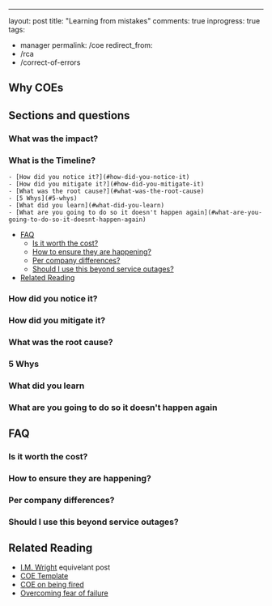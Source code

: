 ---
layout: post
title: "Learning from mistakes"
comments: true
inprogress: true
tags:
  - manager
permalink: /coe
redirect_from:
  - /rca
  - /correct-of-errors
## Why COEs

## Sections and questions

### What was the impact?
### What is the Timeline?
<!-- vim-markdown-toc GFM -->


    - [How did you notice it?](#how-did-you-notice-it)
    - [How did you mitigate it?](#how-did-you-mitigate-it)
    - [What was the root cause?](#what-was-the-root-cause)
    - [5 Whys](#5-whys)
    - [What did you learn](#what-did-you-learn)
    - [What are you going to do so it doesn't happen again](#what-are-you-going-to-do-so-it-doesnt-happen-again)
- [FAQ](#faq)
    - [Is it worth the cost?](#is-it-worth-the-cost)
    - [How to ensure they are happening?](#how-to-ensure-they-are-happening)
    - [Per company differences?](#per-company-differences)
    - [Should I use this beyond service outages?](#should-i-use-this-beyond-service-outages)
- [Related Reading](#related-reading)

<!-- vim-markdown-toc -->
### How did you notice it?

### How did you mitigate it?

### What was the root cause?

### 5 Whys

### What did you learn

### What are you going to do so it doesn't happen again

## FAQ

### Is it worth the cost?

### How to ensure they are happening?

### Per company differences?

### Should I use this beyond service outages?

## Related Reading

- [I.M. Wright](https://imwrightshardcode.com/2019/10/tell-me-why-incident-rcas/) equivelant post
- [COE Template](https://medium.com/@josh_70523/postmortem-correction-of-error-coe-template-db69481da31d)
- [COE on being fired](https://sites.google.com/site/thefaceofamazon/home/coe-why-was-i-fired)
- [Overcoming fear of failure](https://www.pagerduty.com/blog/engineers-guide-on-the-importance-of-failure/)
